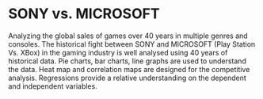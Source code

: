 # SONY vs. MICROSOFT
Analyzing the global sales of games over 40 years in multiple genres and consoles. 
The historical fight between SONY and MICROSOFT (Play Station Vs. XBox) in the gaming industry is well analysed using 40 years of historical data.
Pie charts, bar charts, line graphs are used to understand the data. Heat map and correlation maps are designed for the competitive analysis. 
Regressions provide a relative understanding on the dependent and independent variables. 
